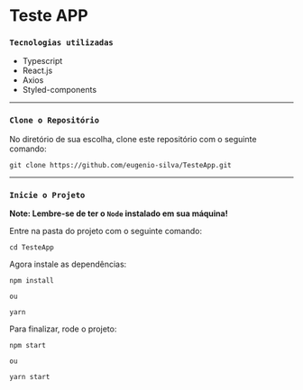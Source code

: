 # Teste APP

### `Tecnologias utilizadas`

- Typescript
- React.js
- Axios
- Styled-components

---

### `Clone o Repositório`

No diretório de sua escolha, clone este repositório com o seguinte comando:
```
git clone https://github.com/eugenio-silva/TesteApp.git
```

---

### `Inicie o Projeto`

**Note: Lembre-se de ter o `Node` instalado em sua máquina!**

Entre na pasta do projeto com o seguinte comando:
```
cd TesteApp
```

Agora instale as dependências:
```
npm install

ou

yarn
```

Para finalizar, rode o projeto:
```
npm start

ou

yarn start
```